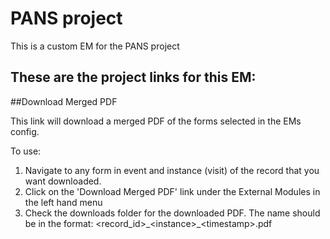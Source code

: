 # PANS project

This is a custom EM for the PANS project

These are the project links for this EM:
-----

##Download Merged PDF

This link will download a merged PDF of the forms selected in the EMs config.

To use:
1. Navigate to any form in event and instance (visit) of the record that you want downloaded.
2. Click on the 'Download Merged PDF' link under the External Modules in the left hand menu
3. Check the downloads folder for the downloaded PDF. The name should be in the format: 
    <record_id>\_\<instance>\_\<timestamp>.pdf 
 

